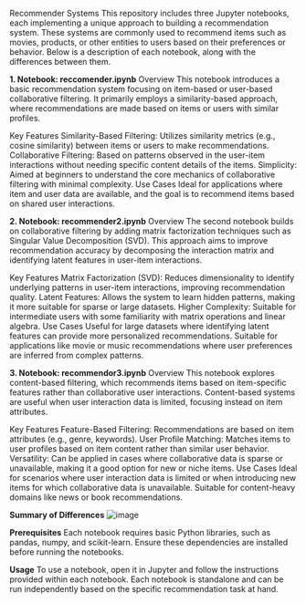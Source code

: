 Recommender Systems
This repository includes three Jupyter notebooks, each implementing a unique approach to building a recommendation system. These systems are commonly used to recommend items such as movies, products, or other entities to users based on their preferences or behavior. Below is a description of each notebook, along with the differences between them.

**1. Notebook: reccomender.ipynb**
Overview
This notebook introduces a basic recommendation system focusing on item-based or user-based collaborative filtering. It primarily employs a similarity-based approach, where recommendations are made based on items or users with similar profiles.

Key Features
Similarity-Based Filtering: Utilizes similarity metrics (e.g., cosine similarity) between items or users to make recommendations.
Collaborative Filtering: Based on patterns observed in the user-item interactions without needing specific content details of the items.
Simplicity: Aimed at beginners to understand the core mechanics of collaborative filtering with minimal complexity.
Use Cases
Ideal for applications where item and user data are available, and the goal is to recommend items based on shared user interactions.

**2. Notebook: recommender2.ipynb**
Overview
The second notebook builds on collaborative filtering by adding matrix factorization techniques such as Singular Value Decomposition (SVD). This approach aims to improve recommendation accuracy by decomposing the interaction matrix and identifying latent features in user-item interactions.

Key Features
Matrix Factorization (SVD): Reduces dimensionality to identify underlying patterns in user-item interactions, improving recommendation quality.
Latent Features: Allows the system to learn hidden patterns, making it more suitable for sparse or large datasets.
Higher Complexity: Suitable for intermediate users with some familiarity with matrix operations and linear algebra.
Use Cases
Useful for large datasets where identifying latent features can provide more personalized recommendations. Suitable for applications like movie or music recommendations where user preferences are inferred from complex patterns.

**3. Notebook: recommendor3.ipynb**
Overview
This notebook explores content-based filtering, which recommends items based on item-specific features rather than collaborative user interactions. Content-based systems are useful when user interaction data is limited, focusing instead on item attributes.

Key Features
Feature-Based Filtering: Recommendations are based on item attributes (e.g., genre, keywords).
User Profile Matching: Matches items to user profiles based on item content rather than similar user behavior.
Versatility: Can be applied in cases where collaborative data is sparse or unavailable, making it a good option for new or niche items.
Use Cases
Ideal for scenarios where user interaction data is limited or when introducing new items for which collaborative data is unavailable. Suitable for content-heavy domains like news or book recommendations.

**Summary of Differences**
![image](https://github.com/user-attachments/assets/c10a8b6b-807b-4f90-9266-1f962f21e1de)




**Prerequisites**
Each notebook requires basic Python libraries, such as pandas, numpy, and scikit-learn. Ensure these dependencies are installed before running the notebooks.

**Usage**
To use a notebook, open it in Jupyter and follow the instructions provided within each notebook. Each notebook is standalone and can be run independently based on the specific recommendation task at hand.
